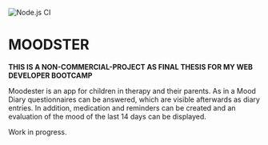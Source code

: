 ![Node.js CI](https://github.com/slawoe/moodster/workflows/Node.js%20CI/badge.svg)

# MOODSTER

**THIS IS A NON-COMMERCIAL-PROJECT AS FINAL THESIS FOR MY WEB DEVELOPER BOOTCAMP**

Moodester is an app for children in therapy and their parents.
As in a Mood Diary questionnaires can be answered, which are visible afterwards as diary entries. In addition, medication and reminders can be created and an evaluation of the mood of the last 14 days can be displayed.

Work in progress.
